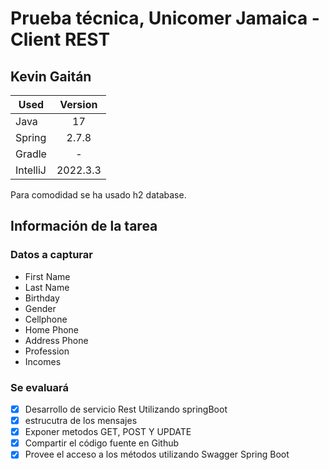 # Prueba técnica, Unicomer Jamaica - Client REST

## Kevin Gaitán

| Used     | Version  |
|----------|:--------:|
| Java     |    17    |
| Spring   |  2.7.8   |
| Gradle   |    -     |
| IntelliJ | 2022.3.3 |


Para comodidad se ha usado h2 database.

## Información de la tarea

### Datos a capturar

* First Name
* Last Name
* Birthday
* Gender
* Cellphone
* Home Phone
* Address Phone
* Profession
* Incomes

### Se evaluará

- [X] Desarrollo de servicio Rest Utilizando springBoot
- [X] estrucutra de los mensajes
- [X] Exponer metodos GET, POST Y UPDATE
- [X] Compartir el código fuente en Github
- [X] Provee el acceso a los métodos utilizando Swagger Spring Boot